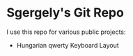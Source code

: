 Sgergely's Git Repo
===================

I use this repo for various public projects:

* Hungarian qwerty Keyboard Layout